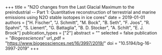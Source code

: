 +++
title = "N2O changes from the Last Glacial Maximum to the preindustrial -- Part 1: Quantitative reconstruction of terrestrial and marine emissions using N2O stable isotopes in ice cores"
date = 2019-01-01
authors = ["H. Fischer", "J. Schmitt", "M. Bock", "B. Seth", "F. Joos", "R. Spahni", "S. Lienert", "G. Battaglia", "B. D. Stocker", "A. Schilt", "E. J. Brook"]
publication_types = ["2"]
abstract = ""
selected = false
publication = "*Biogeosciences*"
url_pdf = "https://www.biogeosciences.net/16/3997/2019/"
doi = "10.5194/bg-16-3997-2019"
+++


